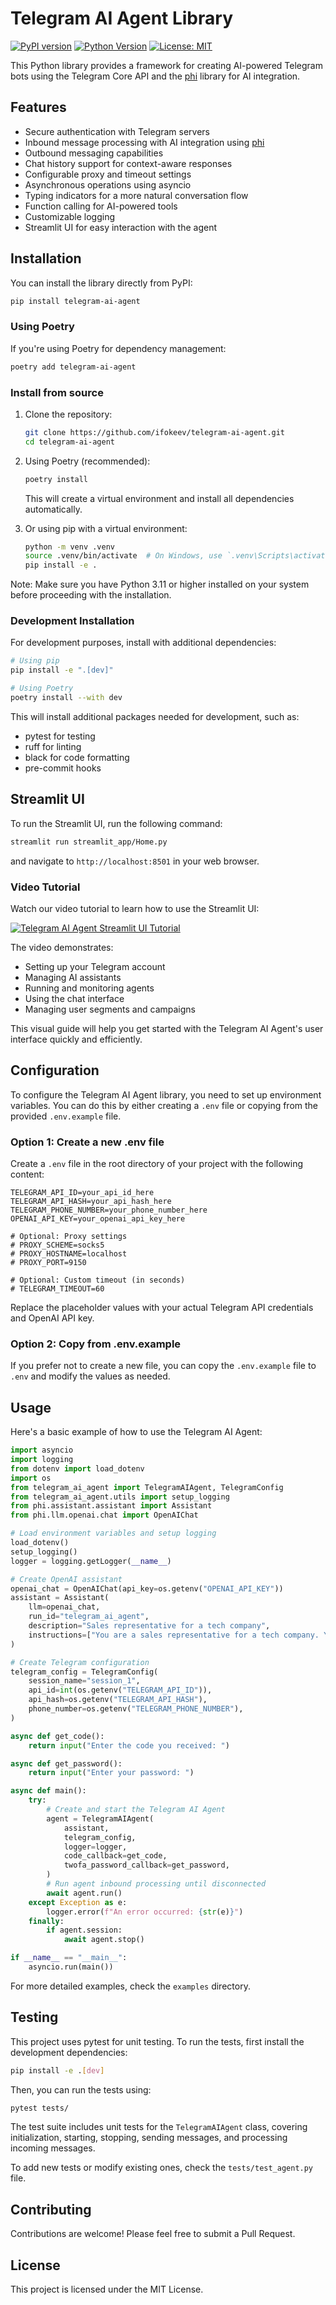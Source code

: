 # Telegram AI Agent Library

[![PyPI version](https://badge.fury.io/py/telegram-ai-agent.svg)](https://badge.fury.io/py/telegram-ai-agent)
[![Python Version](https://img.shields.io/pypi/pyversions/telegram-ai-agent.svg)](https://pypi.org/project/telegram-ai-agent/)
[![License: MIT](https://img.shields.io/badge/License-MIT-yellow.svg)](https://opensource.org/licenses/MIT)

This Python library provides a framework for creating AI-powered Telegram bots using the Telegram Core API and the [phi](https://github.com/phidatahq/phidata) library for AI integration.

## Features

- Secure authentication with Telegram servers
- Inbound message processing with AI integration using [phi](https://github.com/phidatahq/phidata)
- Outbound messaging capabilities
- Chat history support for context-aware responses
- Configurable proxy and timeout settings
- Asynchronous operations using asyncio
- Typing indicators for a more natural conversation flow
- Function calling for AI-powered tools
- Customizable logging
- Streamlit UI for easy interaction with the agent

## Installation

You can install the library directly from PyPI:

```sh
pip install telegram-ai-agent
```

### Using Poetry

If you're using Poetry for dependency management:

```sh
poetry add telegram-ai-agent
```

### Install from source

1. Clone the repository:
   ```sh
   git clone https://github.com/ifokeev/telegram-ai-agent.git
   cd telegram-ai-agent
   ```

2. Using Poetry (recommended):
   ```sh
   poetry install
   ```

   This will create a virtual environment and install all dependencies automatically.

3. Or using pip with a virtual environment:
   ```sh
   python -m venv .venv
   source .venv/bin/activate  # On Windows, use `.venv\Scripts\activate`
   pip install -e .
   ```

Note: Make sure you have Python 3.11 or higher installed on your system before proceeding with the installation.

### Development Installation

For development purposes, install with additional dependencies:

```sh
# Using pip
pip install -e ".[dev]"

# Using Poetry
poetry install --with dev
```

This will install additional packages needed for development, such as:
- pytest for testing
- ruff for linting
- black for code formatting
- pre-commit hooks

## Streamlit UI

To run the Streamlit UI, run the following command:

```sh
streamlit run streamlit_app/Home.py
```

and navigate to `http://localhost:8501` in your web browser.

### Video Tutorial

Watch our video tutorial to learn how to use the Streamlit UI:

[![Telegram AI Agent Streamlit UI Tutorial](https://img.youtube.com/vi/CxiQi1CnueE/0.jpg)](https://youtu.be/CxiQi1CnueE)

The video demonstrates:
- Setting up your Telegram account
- Managing AI assistants
- Running and monitoring agents
- Using the chat interface
- Managing user segments and campaigns

This visual guide will help you get started with the Telegram AI Agent's user interface quickly and efficiently.

## Configuration

To configure the Telegram AI Agent library, you need to set up environment variables. You can do this by either creating a `.env` file or copying from the provided `.env.example` file.

### Option 1: Create a new .env file


Create a `.env` file in the root directory of your project with the following content:

```
TELEGRAM_API_ID=your_api_id_here
TELEGRAM_API_HASH=your_api_hash_here
TELEGRAM_PHONE_NUMBER=your_phone_number_here
OPENAI_API_KEY=your_openai_api_key_here

# Optional: Proxy settings
# PROXY_SCHEME=socks5
# PROXY_HOSTNAME=localhost
# PROXY_PORT=9150

# Optional: Custom timeout (in seconds)
# TELEGRAM_TIMEOUT=60
```

Replace the placeholder values with your actual Telegram API credentials and OpenAI API key.

### Option 2: Copy from .env.example

If you prefer not to create a new file, you can copy the `.env.example` file to `.env` and modify the values as needed.

## Usage

Here's a basic example of how to use the Telegram AI Agent:

```python
import asyncio
import logging
from dotenv import load_dotenv
import os
from telegram_ai_agent import TelegramAIAgent, TelegramConfig
from telegram_ai_agent.utils import setup_logging
from phi.assistant.assistant import Assistant
from phi.llm.openai.chat import OpenAIChat

# Load environment variables and setup logging
load_dotenv()
setup_logging()
logger = logging.getLogger(__name__)

# Create OpenAI assistant
openai_chat = OpenAIChat(api_key=os.getenv("OPENAI_API_KEY"))
assistant = Assistant(
    llm=openai_chat,
    run_id="telegram_ai_agent",
    description="Sales representative for a tech company",
    instructions=["You are a sales representative for a tech company. You are tasked with selling a product to the user."]
)

# Create Telegram configuration
telegram_config = TelegramConfig(
    session_name="session_1",
    api_id=int(os.getenv("TELEGRAM_API_ID")),
    api_hash=os.getenv("TELEGRAM_API_HASH"),
    phone_number=os.getenv("TELEGRAM_PHONE_NUMBER"),
)

async def get_code():
    return input("Enter the code you received: ")

async def get_password():
    return input("Enter your password: ")

async def main():
    try:
        # Create and start the Telegram AI Agent
        agent = TelegramAIAgent(
            assistant,
            telegram_config,
            logger=logger,
            code_callback=get_code,
            twofa_password_callback=get_password,
        )
        # Run agent inbound processing until disconnected
        await agent.run()
    except Exception as e:
        logger.error(f"An error occurred: {str(e)}")
    finally:
        if agent.session:
            await agent.stop()

if __name__ == "__main__":
    asyncio.run(main())
```

For more detailed examples, check the `examples` directory.

## Testing

This project uses pytest for unit testing. To run the tests, first install the development dependencies:

```sh
pip install -e .[dev]
```

Then, you can run the tests using:

```sh
pytest tests/
```

The test suite includes unit tests for the `TelegramAIAgent` class, covering initialization, starting, stopping, sending messages, and processing incoming messages.

To add new tests or modify existing ones, check the `tests/test_agent.py` file.

## Contributing

Contributions are welcome! Please feel free to submit a Pull Request.

## License

This project is licensed under the MIT License.
